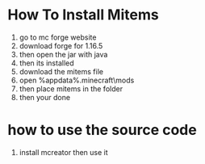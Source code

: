 # How To Install Mitems

1. go to mc forge website
2. download forge for 1.16.5
3. then open the jar with java
4. then its installed
5. download the mitems file
6. open %appdata%\.minecraft\mods
7. then place mitems in the folder
8. then your done

# how to use the source code

1. install mcreator then use it

